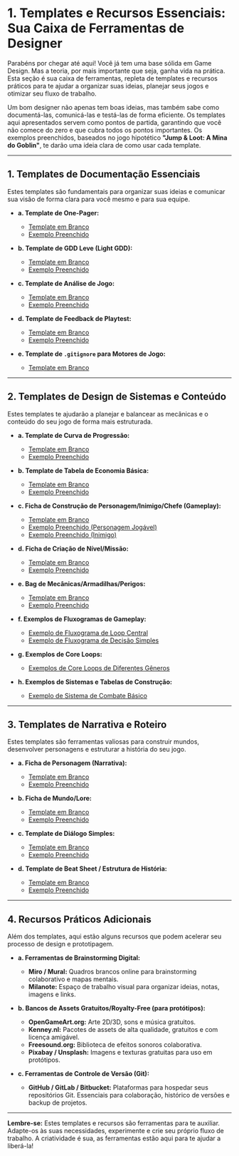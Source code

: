 # 1. Templates e Recursos Essenciais: Sua Caixa de Ferramentas de Designer

Parabéns por chegar até aqui! Você já tem uma base sólida em Game Design. Mas a teoria, por mais importante que seja, ganha vida na prática. Esta seção é sua caixa de ferramentas, repleta de templates e recursos práticos para te ajudar a organizar suas ideias, planejar seus jogos e otimizar seu fluxo de trabalho.

Um bom designer não apenas tem boas ideias, mas também sabe como documentá-las, comunicá-las e testá-las de forma eficiente. Os templates aqui apresentados servem como pontos de partida, garantindo que você não comece do zero e que cubra todos os pontos importantes. Os exemplos preenchidos, baseados no jogo hipotético **"Jump & Loot: A Mina do Goblin"**, te darão uma ideia clara de como usar cada template.

---

## 1. Templates de Documentação Essenciais

Estes templates são fundamentais para organizar suas ideias e comunicar sua visão de forma clara para você mesmo e para sua equipe.

*   **a. Template de One-Pager:**
    *   [Template em Branco](./templates/one_pager_template.md)
    *   [Exemplo Preenchido](./examples/one_pager_example.md)

*   **b. Template de GDD Leve (Light GDD):**
    *   [Template em Branco](./templates/light_gdd_template.md)
    *   [Exemplo Preenchido](./examples/light_gdd_example.md)

*   **c. Template de Análise de Jogo:**
    *   [Template em Branco](./templates/game_analysis_template.md)
    *   [Exemplo Preenchido](./examples/game_analysis_example.md)

*   **d. Template de Feedback de Playtest:**
    *   [Template em Branco](./templates/playtest_feedback_template.md)
    *   [Exemplo Preenchido](./examples/playtest_feedback_example.md)

*   **e. Template de `.gitignore` para Motores de Jogo:**
    *   [Template em Branco](./templates/gitignore_template.md)

---

## 2. Templates de Design de Sistemas e Conteúdo

Estes templates te ajudarão a planejar e balancear as mecânicas e o conteúdo do seu jogo de forma mais estruturada.

*   **a. Template de Curva de Progressão:**
    *   [Template em Branco](./templates/progression_curve_template.md)
    *   [Exemplo Preenchido](./examples/progression_curve_example.md)

*   **b. Template de Tabela de Economia Básica:**
    *   [Template em Branco](./templates/economy_table_template.md)
    *   [Exemplo Preenchido](./examples/economy_table_example.md)

*   **c. Ficha de Construção de Personagem/Inimigo/Chefe (Gameplay):**
    *   [Template em Branco](./templates/character_enemy_boss_sheet_template.md)
    *   [Exemplo Preenchido (Personagem Jogável)](./examples/character_enemy_boss_sheet_player_example.md)
    *   [Exemplo Preenchido (Inimigo)](./examples/character_enemy_boss_sheet_enemy_example.md)

*   **d. Ficha de Criação de Nível/Missão:**
    *   [Template em Branco](./templates/level_quest_sheet_template.md)
    *   [Exemplo Preenchido](./examples/level_quest_sheet_example.md)

*   **e. Bag de Mecânicas/Armadilhas/Perigos:**
    *   [Template em Branco](./templates/mechanics_traps_dangers_bag_template.md)
    *   [Exemplo Preenchido](./examples/mechanics_traps_dangers_bag_example.md)

*   **f. Exemplos de Fluxogramas de Gameplay:**
    *   [Exemplo de Fluxograma de Loop Central](./examples/gameplay_flowchart_core_loop_example.md)
    *   [Exemplo de Fluxograma de Decisão Simples](./examples/gameplay_flowchart_decision_example.md)

*   **g. Exemplos de Core Loops:**
    *   [Exemplos de Core Loops de Diferentes Gêneros](./examples/core_loops_examples.md)

*   **h. Exemplos de Sistemas e Tabelas de Construção:**
    *   [Exemplo de Sistema de Combate Básico](./examples/system_combat_example.md)

---

## 3. Templates de Narrativa e Roteiro

Estes templates são ferramentas valiosas para construir mundos, desenvolver personagens e estruturar a história do seu jogo.

*   **a. Ficha de Personagem (Narrativa):**
    *   [Template em Branco](./templates/character_narrative_sheet_template.md)
    *   [Exemplo Preenchido](./examples/character_narrative_sheet_example.md)

*   **b. Ficha de Mundo/Lore:**
    *   [Template em Branco](./templates/world_lore_sheet_template.md)
    *   [Exemplo Preenchido](./examples/world_lore_sheet_example.md)

*   **c. Template de Diálogo Simples:**
    *   [Template em Branco](./templates/dialogue_template.md)
    *   [Exemplo Preenchido](./examples/dialogue_example.md)

*   **d. Template de Beat Sheet / Estrutura de História:**
    *   [Template em Branco](./templates/story_beat_sheet_template.md)
    *   [Exemplo Preenchido](./examples/story_beat_example.md)

---

## 4. Recursos Práticos Adicionais

Além dos templates, aqui estão alguns recursos que podem acelerar seu processo de design e prototipagem.

*   **a. Ferramentas de Brainstorming Digital:**
    *   **Miro / Mural:** Quadros brancos online para brainstorming colaborativo e mapas mentais.
    *   **Milanote:** Espaço de trabalho visual para organizar ideias, notas, imagens e links.

*   **b. Bancos de Assets Gratuitos/Royalty-Free (para protótipos):**
    *   **OpenGameArt.org:** Arte 2D/3D, sons e música gratuitos.
    *   **Kenney.nl:** Pacotes de assets de alta qualidade, gratuitos e com licença amigável.
    *   **Freesound.org:** Biblioteca de efeitos sonoros colaborativa.
    *   **Pixabay / Unsplash:** Imagens e texturas gratuitas para uso em protótipos.

*   **c. Ferramentas de Controle de Versão (Git):**
    *   **GitHub / GitLab / Bitbucket:** Plataformas para hospedar seus repositórios Git. Essenciais para colaboração, histórico de versões e backup de projetos.

---

**Lembre-se:** Estes templates e recursos são ferramentas para te auxiliar. Adapte-os às suas necessidades, experimente e crie seu próprio fluxo de trabalho. A criatividade é sua, as ferramentas estão aqui para te ajudar a liberá-la!
